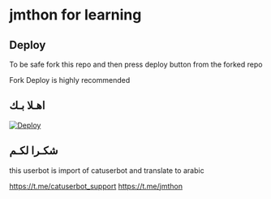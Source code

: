 # jmthon for learning
## Deploy

To be safe fork this repo and then press deploy button from the forked repo 

Fork Deploy is highly recommended

## اهـلا بـك

[![Deploy](https://www.herokucdn.com/deploy/button.svg)](https://heroku.com/deploy?template=https://github.com/abdalrzzq/pack)

## شكـرا لكـم 


this userbot is import of catuserbot and translate to arabic

https://t.me/catuserbot_support
https://t.me/jmthon
